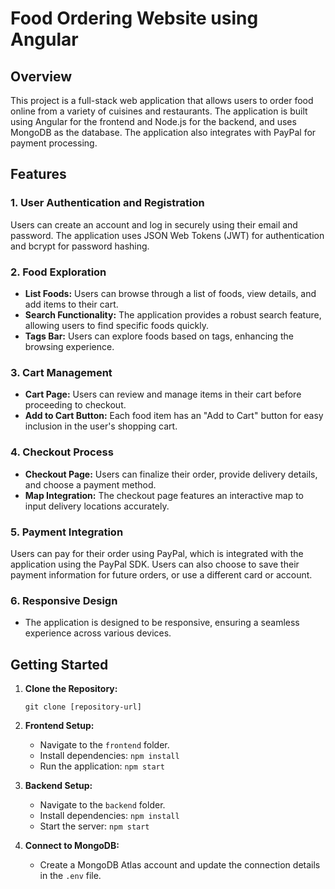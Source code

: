 # Food Ordering Website using Angular

## Overview

This project is a full-stack web application that allows users to order food online from a variety of cuisines and restaurants. The application is built using Angular for the frontend and Node.js for the backend, and uses MongoDB as the database. The application also integrates with PayPal for payment processing.

## Features

### 1. User Authentication and Registration

Users can create an account and log in securely using their email and password. The application uses JSON Web Tokens (JWT) for authentication and bcrypt for password hashing.

### 2. Food Exploration

- **List Foods:** Users can browse through a list of foods, view details, and add items to their cart.
- **Search Functionality:** The application provides a robust search feature, allowing users to find specific foods quickly.
- **Tags Bar:** Users can explore foods based on tags, enhancing the browsing experience.

### 3. Cart Management

- **Cart Page:** Users can review and manage items in their cart before proceeding to checkout.
- **Add to Cart Button:** Each food item has an "Add to Cart" button for easy inclusion in the user's shopping cart.

### 4. Checkout Process

- **Checkout Page:** Users can finalize their order, provide delivery details, and choose a payment method.
- **Map Integration:** The checkout page features an interactive map to input delivery locations accurately.

### 5. Payment Integration

Users can pay for their order using PayPal, which is integrated with the application using the PayPal SDK. Users can also choose to save their payment information for future orders, or use a different card or account.

### 6. Responsive Design

- The application is designed to be responsive, ensuring a seamless experience across various devices.

## Getting Started

1. **Clone the Repository:**
   ```
   git clone [repository-url]
   ```

2. **Frontend Setup:**
   - Navigate to the `frontend` folder.
   - Install dependencies: `npm install`
   - Run the application: `npm start`

3. **Backend Setup:**
   - Navigate to the `backend` folder.
   - Install dependencies: `npm install`
   - Start the server: `npm start`

4. **Connect to MongoDB:**
   - Create a MongoDB Atlas account and update the connection details in the `.env` file.
